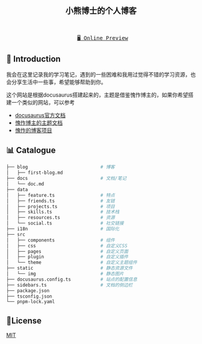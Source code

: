 <h2 align="center">
小熊博士的个人博客
</h2><br>

<pre align="center">
 <a href="https://kuizuo.cn">🖥 Online Preview</a>
</pre>

## 👋 Introduction

我会在这里记录我的学习笔记，遇到的一些困难和我用过觉得不错的学习资源，也会分享生活中一些事，希望能够帮助到你。

这个网站是根据docusaurus搭建起来的，主题是借鉴愧怍博主的，如果你希望搭建一个类似的网站，可以参考
- [docusaurus官方文档](https://docusaurus.io/)
- [愧怍博主的主题文档](https://kuizuo.cn/docs/docusaurus-guides)
- [愧怍的博客项目](https://github.com/kuizuo/blog)

## 📊 Catalogue

```bash
├── blog                           # 博客
│   ├── first-blog.md
├── docs                           # 文档/笔记
│   └── doc.md
├── data
│   ├── feature.ts                 # 特点
│   ├── friends.ts                 # 友链
│   ├── projects.ts                # 项目
│   ├── skills.ts                  # 技术栈
│   ├── resources.ts               # 资源
│   └── social.ts                  # 社交链接
├── i18n                           # 国际化
├── src
│   ├── components                 # 组件
│   ├── css                        # 自定义CSS
│   ├── pages                      # 自定义页面
│   ├── plugin                     # 自定义插件
│   └── theme                      # 自定义主题组件
├── static                         # 静态资源文件
│   └── img                        # 静态图片
├── docusaurus.config.ts           # 站点的配置信息
├── sidebars.ts                    # 文档的侧边栏
├── package.json
├── tsconfig.json
└── pnpm-lock.yaml
```

## 📝License

[MIT](./LICENSE)
